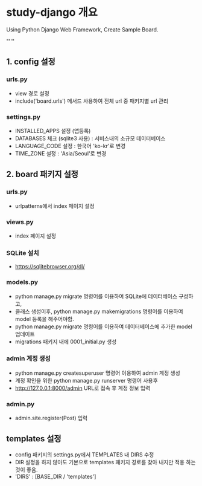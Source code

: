 # study-django 개요
Using Python Django Web Framework, Create Sample Board.

"''"

## 1. config 설정

### urls.py
 - view 경로 설정
 - include('board.urls') 메서드 사용하여 전체 url 중 패키지별 url 관리 
 
### settings.py
 - INSTALLED_APPS 설정 (앱등록)
 - DATABASES 체크 (sqlite3 사용) : 서비스내의 소규모 데이터베이스
 - LANGUAGE_CODE 설정 : 한국어 'ko-kr'로 변경
 - TIME_ZONE 설정 : 'Asia/Seoul'로 변경
 
## 2. board 패키지 설정
### urls.py
  - urlpatterns에서 index 페이지 설정
  
### views.py
  - index 페이지 설정
 
### SQLite 설치
  - https://sqlitebrowser.org/dl/
  
### models.py
 - python manage.py migrate 명령어를 이용하여 SQLite에 데이터베이스 구성하고,
 - 클래스 생성이후, python manage.py makemigrations 명령어를 이용하여 model 등록을 해주어야함.
 - python manage.py migrate 명령어를 이용하여 데이터베이스에 추가한 model 업데이트
 - migrations 패키지 내에 0001_initial.py 생성
 
### admin 계정 생성
 - python manage.py createsuperuser 명령어 이용하여 admin 계정 생성
 - 계정 확인을 위한 python manage.py runserver 명령어 사용후
 - http://127.0.0.1:8000/admin URL로 접속 후 계정 정보 입력

### admin.py
 - admin.site.register(Post) 입력
 
 
## templates 설정
 - config 패키지의 settings.py에서 TEMPLATES 내 DIRS 수정 
 - DIR 설정을 하지 않아도 기본으로 templates 패키지 경로를 찾아 내지만 적용 하는것이 좋음.
 - 'DIRS' : [BASE_DIR / 'templates']